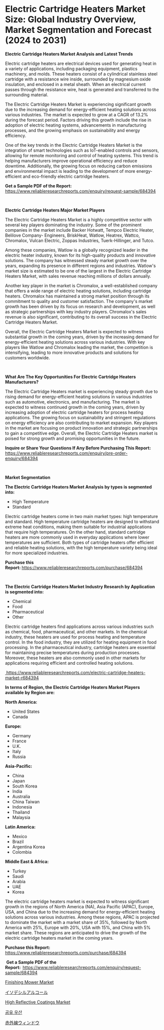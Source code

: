 <p><h1>Electric Cartridge Heaters Market Size: Global Industry Overview, Market Segmentation and Forecast (2024 to 2031)</h1></p><p><strong>Electric Cartridge Heaters Market Analysis and Latest Trends</strong></p>
<p><p>Electric cartridge heaters are electrical devices used for generating heat in a variety of applications, including packaging equipment, plastics machinery, and molds. These heaters consist of a cylindrical stainless steel cartridge with a resistance wire inside, surrounded by magnesium oxide insulation, and enclosed in a metal sheath. When an electrical current passes through the resistance wire, heat is generated and transferred to the surrounding material.</p><p>The Electric Cartridge Heaters Market is experiencing significant growth due to the increasing demand for energy-efficient heating solutions across various industries. The market is expected to grow at a CAGR of 13.2% during the forecast period. Factors driving this growth include the rise in adoption of electric heating systems, advancements in manufacturing processes, and the growing emphasis on sustainability and energy efficiency.</p><p>One of the key trends in the Electric Cartridge Heaters Market is the integration of smart technologies such as IoT-enabled controls and sensors, allowing for remote monitoring and control of heating systems. This trend is helping manufacturers improve operational efficiency and reduce downtime. Additionally, the growing focus on reducing carbon emissions and environmental impact is leading to the development of more energy-efficient and eco-friendly electric cartridge heaters.</p></p>
<p><strong>Get a Sample PDF of the Report:&nbsp;</strong> <a href="https://www.reliableresearchreports.com/enquiry/request-sample/684394">https://www.reliableresearchreports.com/enquiry/request-sample/684394</a></p>
<p>&nbsp;</p>
<p><strong>Electric Cartridge Heaters Major Market Players</strong></p>
<p><p>The Electric Cartridge Heaters Market is a highly competitive sector with several key players dominating the industry. Some of the prominent companies in the market include Backer Hotwatt, Tempco Electric Heater, Belilove Company- Engineers, BriskHeat, Watlow, Heatrex, Wattco, Chromalox, Vulcan Electric, Zoppas Industries, Tuerk-Hillinger, and Tutco.</p><p>Among these companies, Watlow is a globally recognized leader in the electric heater industry, known for its high-quality products and innovative solutions. The company has witnessed steady market growth over the years, expanding its presence in different regions and industries. Watlow's market size is estimated to be one of the largest in the Electric Cartridge Heaters Market, with sales revenue reaching millions of dollars annually.</p><p>Another key player in the market is Chromalox, a well-established company that offers a wide range of electric heating solutions, including cartridge heaters. Chromalox has maintained a strong market position through its commitment to quality and customer satisfaction. The company's market growth has been driven by its focus on research and development, as well as strategic partnerships with key industry players. Chromalox's sales revenue is also significant, contributing to its overall success in the Electric Cartridge Heaters Market.</p><p>Overall, the Electric Cartridge Heaters Market is expected to witness substantial growth in the coming years, driven by the increasing demand for energy-efficient heating solutions across various industries. With key players like Watlow and Chromalox leading the market, the competition is intensifying, leading to more innovative products and solutions for customers worldwide.</p></p>
<p>&nbsp;</p>
<p><strong>What Are The Key Opportunities For Electric Cartridge Heaters Manufacturers?</strong></p>
<p><p>The Electric Cartridge Heaters market is experiencing steady growth due to rising demand for energy-efficient heating solutions in various industries such as automotive, electronics, and manufacturing. The market is expected to witness continued growth in the coming years, driven by increasing adoption of electric cartridge heaters for process heating applications. The growing focus on sustainability and stringent regulations on energy efficiency are also contributing to market expansion. Key players in the market are focusing on product innovation and strategic partnerships to gain a competitive edge. Overall, the Electric Cartridge Heaters market is poised for strong growth and promising opportunities in the future.</p></p>
<p><strong>Inquire or Share Your Questions If Any Before Purchasing This Report:</strong> <a href="https://www.reliableresearchreports.com/enquiry/pre-order-enquiry/684394">https://www.reliableresearchreports.com/enquiry/pre-order-enquiry/684394</a></p>
<p>&nbsp;</p>
<p><strong>Market Segmentation</strong></p>
<p><strong>The Electric Cartridge Heaters Market Analysis by types is segmented into:</strong></p>
<p><ul><li>High Temperature</li><li>Standard</li></ul></p>
<p><p>Electric cartridge heaters come in two main market types: high temperature and standard. High temperature cartridge heaters are designed to withstand extreme heat conditions, making them suitable for industrial applications that require high temperatures. On the other hand, standard cartridge heaters are more commonly used in everyday applications where lower temperatures are sufficient. Both types of cartridge heaters offer efficient and reliable heating solutions, with the high temperature variety being ideal for more specialized industries.</p></p>
<p><strong>Purchase this Report:&nbsp;</strong><a href="https://www.reliableresearchreports.com/purchase/684394">https://www.reliableresearchreports.com/purchase/684394</a></p>
<p>&nbsp;</p>
<p><strong>The Electric Cartridge Heaters Market Industry Research by Application is segmented into:</strong></p>
<p><ul><li>Chemical</li><li>Food</li><li>Pharmaceutical</li><li>Other</li></ul></p>
<p><p>Electric cartridge heaters find applications across various industries such as chemical, food, pharmaceutical, and other markets. In the chemical industry, these heaters are used for process heating and temperature control. In the food industry, they are utilized for heating equipment in food processing. In the pharmaceutical industry, cartridge heaters are essential for maintaining precise temperatures during production processes. Moreover, these heaters are also commonly used in other markets for applications requiring efficient and controlled heating solutions.</p></p>
<p><a href="https://www.reliableresearchreports.com/electric-cartridge-heaters-market-r684394">&nbsp;https://www.reliableresearchreports.com/electric-cartridge-heaters-market-r684394</a></p>
<p><strong>In terms of Region, the Electric Cartridge Heaters Market Players available by Region are:</strong></p>
<p>
    <p> <strong> North America: </strong>
        <ul>
            <li>United States</li>
            <li>Canada</li>
        </ul>
        </p> 
    <p> <strong> Europe: </strong>
        <ul>
            <li>Germany</li>
            <li>France</li>
            <li>U.K.</li>
            <li>Italy</li>
            <li>Russia</li>
        </ul>
        </p> 
    <p> <strong> Asia-Pacific: </strong>
        <ul>
            <li>China</li>
            <li>Japan</li>
            <li>South Korea</li>
            <li>India</li>
            <li>Australia</li>
            <li>China Taiwan</li>
            <li>Indonesia</li>
            <li>Thailand</li>
            <li>Malaysia</li>
        </ul>
        </p> 
    <p> <strong> Latin America: </strong>
        <ul>
            <li>Mexico</li>
            <li>Brazil</li>
            <li>Argentina Korea</li>
            <li>Colombia</li>
        </ul>
        </p> 
    <p> <strong> Middle East & Africa: </strong>
        <ul>
            <li>Turkey</li>
            <li>Saudi</li>
            <li>Arabia</li>
            <li>UAE</li>
            <li>Korea</li>
        </ul>
    </p>
    </p>
<p><p>The electric cartridge heaters market is expected to witness significant growth in the regions of North America (NA), Asia Pacific (APAC), Europe, USA, and China due to the increasing demand for energy-efficient heating solutions across various industries. Among these regions, APAC is projected to dominate the market with a market share of 35%, followed by North America with 25%, Europe with 20%, USA with 15%, and China with 5% market share. These regions are anticipated to drive the growth of the electric cartridge heaters market in the coming years.</p></p>
<p><strong>Purchase this Report: </strong><a href="https://www.reliableresearchreports.com/purchase/684394">https://www.reliableresearchreports.com/purchase/684394</a></p>
<p>&nbsp;<strong>Get a Sample PDF of the Report:&nbsp;&nbsp;</strong><a href="https://www.reliableresearchreports.com/enquiry/request-sample/684394">https://www.reliableresearchreports.com/enquiry/request-sample/684394</a></p>
<p><strong></strong></p>
<p><p><a href="https://github.com/prosalinda88/Market-Research-Report-List-4/blob/main/finishing-mower-market.md">Finishing Mower Market</a></p><p><a href="https://github.com/ppmazlotr77499/Market-Research-Report-List-1/blob/main/294026835132.md">イソデシルアルコール</a></p><p><a href="https://issuu.com/reportprime-2/docs/high-reflective-coatings-market-size-2030.pptx">High Reflective Coatings Market</a></p><p><a href="https://github.com/vs10l4sfg5c/Market-Research-Report-List-1/blob/main/412555032291.md">공유 우산</a></p><p><a href="https://github.com/joaejkdzgyljvo6/Market-Research-Report-List-1/blob/main/560518535133.md">赤外線ウィンドウ</a></p></p>